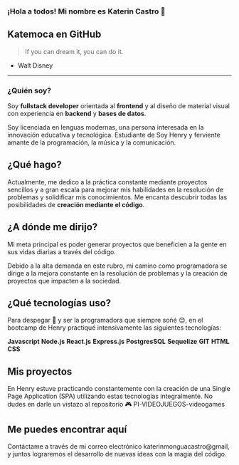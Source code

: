 ### ¡Hola a todos! Mi nombre es Katerin Castro 👋
Katemoca en GitHub
---
> If you can dream it, you can do it.
- Walt Disney
---
### ¿Quién soy?
Soy **fullstack developer** orientada al **frontend** y al diseño de material visual con experiencia en **backend** y **bases de datos**.

Soy licenciada en lenguas modernas, una persona interesada en la innovación educativa y tecnológica. Estudiante de Soy Henry y ferviente amante de la programación, la música y la comunicación. 

## ¿Qué hago?
Actualmente, me dedico a la práctica constante mediante proyectos sencillos y a gran escala para mejorar mis habilidades en la resolución de problemas y solidificar mis conocimientos. Me encanta descubrir todas las posibilidades de **creación mediante el código**. 

## ¿A dónde me dirijo?
Mi meta principal es poder generar proyectos que beneficien a la gente en sus vidas diarias a través del código.   

Debido a la alta demanda en este rubro, mi camino como programadora se dirige a la mejora constante en la resolución de problemas y la creación de proyectos que impacten a la sociedad.

## ¿Qué tecnologías uso?
Para despegar 🚀 y ser la programadora que siempre soñé 😊, en el bootcamp de Henry practiqué intensivamente las siguientes tecnologías: 

**Javascript**
**Node.js**
**React.js**
**Express.js**
**PostgresSQL**
**Sequelize**
**GIT**
**HTML**
**CSS**

## Mis proyectos
En Henry estuve practicando constantemente con la creación de una Single Page Application (SPA) utilizando estas tecnologías integralmente. 
No dudes en darle un vistazo al repositorio 🎮 PI-VIDEOJUEGOS-videogames 

## Me puedes encontrar aquí
Contáctame a través de mi correo electrónico katerinmonguacastro@gmail, y juntos lograremos el desarrollo de nuevas ideas con la magia del código. 







<!--
**Katemoca/Katemoca** is a ✨ _special_ ✨ repository because its `README.md` (this file) appears on your GitHub profile.

Here are some ideas to get you started:

- 🔭 I’m currently working on ...
- 🌱 I’m currently learning ...
- 👯 I’m looking to collaborate on ...
- 🤔 I’m looking for help with ...
- 💬 Ask me about ...
- 📫 How to reach me: ...
- 😄 Pronouns: ...
- ⚡ Fun fact: ...
-->

